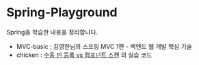 # Spring-Playground

Spring을 학습한 내용을 정리합니다. <p>
- MVC-basic : 김영한님의 스프링 MVC 1편 - 백엔드 웹 개발 핵심 기술
- chicken : [수동 빈 등록 vs 컴포넌트 스캔](https://toki0411.tistory.com/57) 의 실습 코드 
